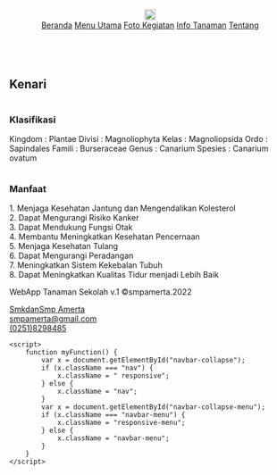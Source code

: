 <!DOCTYPE html>
<html lang="en">

<head>
    <meta charset="UTF-8">
    <meta http-equiv="X-UA-Compatible" content="IE=edge">
    <meta name="viewport" content="width=device-width, initial-scale=1.0">
    <link rel="stylesheet" href="../style2.css">
    <title>SMP Amerta</title>
</head>

<body>
    <div class="page">
        <header>
            <nav class="nav-page">
                <div class="navbar-menu" id="navbar-collapse-menu">
                    <div class="brand">
                        <a href="../daftar_tanaman.md"><img src="../icon/arrow back.svg" alt="" width="20px"></a>
                    </div>
                    <div class="nav-toggle">
                        <a href="javascript:void(0);" class="icon" onclick="myFunction()">
                            <img src="../icon/menu-right-wh.svg" alt=""></a>
                    </div>
                </div>
                <div class="nav" id="navbar-collapse">
                    <a href="../index.md" class="navbar-list">Beranda</a>
                    <a href="../menu_utama.md" class="navbar-list">Menu Utama</a>
                    <a href="../daftar_foto.md" class="navbar-list">Foto Kegiatan</a>
                    <a href="../daftar_tanaman.md" class="navbar-list">Info Tanaman</a>
                    <a href="../tentang.md" class="navbar-list">Tentang</a>
                </div>
            </nav>
        </header>
        <div class="main-tanaman-detail">
            <div class="cover-img">
                <img src="../img/adiwiyati/kenari.jpg" alt="">
            </div>
            <div class="detail">
                <div class="detail-title">
                    <h2>Kenari</h2>
                </div>
                <div class="klasifikasi">
                    <div class="title-icon">
                        <img src="../icon/leaves.png" alt="">
                        <h3>Klasifikasi</h3>
                    </div>
                    <p> Kingdom : Plantae
                        Divisi : Magnoliophyta
                        Kelas : Magnoliopsida
                        Ordo : Sapindales
                        Famili : Burseraceae
                        Genus : Canarium
                        Spesies : Canarium ovatum </p>
                </div>
                <div class="klasifikasi">
                    <div class="title-icon">
                        <img src="../icon/logs.png" alt="">
                        <h3>Manfaat</h3>
                    </div>
                    <p>1. Menjaga Kesehatan Jantung dan Mengendalikan Kolesterol <br>
                        2. Dapat Mengurangi Risiko Kanker <br>
                        3. Dapat Mendukung Fungsi Otak <br>
                        4. Membantu Meningkatkan Kesehatan Pencernaan <br>
                        5. Menjaga Kesehatan Tulang <br>
                        6. Dapat Mengurangi Peradangan <br>
                        7. Meningkatkan Sistem Kekebalan Tubuh <br>
                        8. Dapat Meningkatkan Kualitas Tidur menjadi Lebih Baik
                    </p>
                </div>
            </div>
        </div>
        <footer>
            <p class="center">WebApp Tanaman Sekolah v.1 &copy;smpamerta.2022</p>
            <div class="medsos-list">
                <div class="medsos">
                    <div class="medsos-item">
                        <img src="../icon/facebook.png" alt="">
                    </div>
                    <div class="medsos-item">
                        <a href="">SmkdanSmp Amerta</a>
                    </div>
                </div>
                <div class="medsos">
                    <div class="medsos-item">
                        <img src="../icon/gmail.png" alt="">
                    </div>
                    <div class="medsos-item">
                        <a href="">smpamerta@gmail.com</a>
                    </div>
                </div>
                <div class="medsos">
                    <div class="medsos-item">
                        <img src="../icon/telepone.png" alt="">
                    </div>
                    <div class="medsos-item">
                        <a href="">(0251)8298485</a>
                    </div>
                </div>
            </div>
        </footer>
    </div>
    </div>


    <script>
        function myFunction() {
            var x = document.getElementById("navbar-collapse");
            if (x.className === "nav") {
                x.className = " responsive";
            } else {
                x.className = "nav";
            }
            var x = document.getElementById("navbar-collapse-menu");
            if (x.className === "navbar-menu") {
                x.className = "responsive-menu";
            } else {
                x.className = "navbar-menu";
            }
        }
    </script>
</body>

</html>